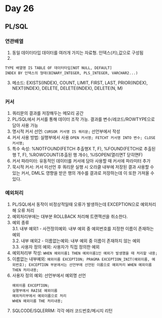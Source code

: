 # Day 26
## PL/SQL
### 연관배열
1. 동일 데이터타입 데이터를 여러개 가지는 자료형. 인덱스(키),값으로 구성됨
2.
  ```
  TYPE 배열명 IS TABLE OF 데이터타입[NOT NULL, DEFAULT]
  INDEX BY 인덱스의 형태(BINARY_INTEGER, PLS_INTEGER, VARCHAR2...)
  ```
3. 메소드: EXISTS(INDEX), COUNT, LIMIT, FIRST, LAST, PRIOR(INDEX), NEXT(INDEX), DELETE, DELETE(INDEX), DELETE(N, M)

### 커서
1. 쿼리문의 결과를 저장해두는 메모리 공간
2. PL/SQL에서 커서를 통해 데이터 조작 가능. 결과를 변수/레코드/ROWTYPE으로 담아 사용 가능
3. 명시적 커서 선언: `CURSOR 커서명 IS 쿼리문;` 선언부에서 작성
4. 커서 사용 방법: 실행부에서 사용 `OPEN 커서명; FETCHT 커서명 INTO 변수; CLOSE 커서명;`
5. 특수 속성: %NOTFOUND(FETCH 추출행X T, F), %FOUND(FETCH로 추출된 행 T, F), %ROWCOUNT(추출된 행 개수), %ISOPEN(열리면T 닫히면F)
6. 커서 파라미터: 유동적인 데이터를 커서에 담아 사용할 때 커서에 파라미터 추가
7. 묵시적 커서: 커서 미선언 후 쿼리문 실행 시 오라클 내부에 저장된 결과 사용할 수 있는 커서, DML도 영향을 받은 행의 개수를 결과로 저장하는데 이 또한 가져올 수 있다.

### 예외처리
1. PL/SQL에서 동작이 비정상적일때 오류가 발생하는데 EXCEPTION으로 예외처리해 오류 처리
2. 예외처리부에는 대부분 ROLLBACK 처리해 트랜잭션을 취소한다.
3. 예외 종류</br>
3.1. 내부 예외1 - 사전정의예외: 내부 예외 중 예외번호를 지정한 이름이 존재하는 예외</br>
3.2. 내부 예외2 - 이름없는예외: 내부 예외 중 이름이 존재하지 않는 예외</br>
3.3. 사용자 정의 예외: 사용자가 직접 정의한 예외</br>
4. 예외처리부 작성: `WHEN 예외이름1 THEN 예외이름1인 예외가 발생했을 때 처리할 내용;`
5. 이름없는 내부예외: `예외이름 EXCEPTION;
PRAGMA EXCEPTION_INIT(예외이름, 예외번호);
EXCEPTION 부분에서는 선언부에 선언된 이름으로 예외처리 WHEN 예외이름 THEN 처리내용;
`
6. 사용자 정의 예외: 선언부에서 예외명 선언
   ```
   예외이름 EXCEPTION;
   실행부에서 RAISE 예외이름
   예외처리부에서 예외이름으로 처리
   WHEN 예외이름 THE 처리내용;
   ```
7. SQLCODE/SQLERRM: 각각 에러 코드번호/메시지 리턴
